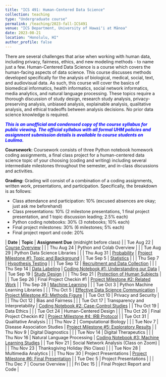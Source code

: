 ```yaml
---
title: "ICS 491: Human-Centered Data Science"
collection: teaching
type: "Undergraduate course"
permalink: /teaching/2023-fall-ICS491
venue: "ICS Department, University of Hawaiʻi at Mānoa"
date: 2023-08-21
location: "Honolulu, HI"
author_profile: false
---
```


There are several challenges that arise when working with human data, including privacy, fairness, ethics, and new modeling methods - to name just a few. Human-Centered Data Science is a course which covers the human-facing aspects of data science. This course discusses methods developed specifically for the analysis of biological, medical, social, text, and audiovisual data. As such, this course will cover the basics of biomedical informatics, health informatics, social network informatics, media analytics, and natural language processing. These topics require a thorough discussion of study design, research study analysis, privacy-preserving analysis, unbiased analysis, explainable analysis, qualitative analysis, and ethical tradeoffs between analysis decisions.  No prior data science knowledge is required.

***<font color='blue'>This is an unofficial and condensed copy of the course syllabus for public viewing. The official syllabus with all formal UHM policies and assignment submission details is available to course students on Laulima.</font>***

**Coursework:** Coursework consists of three Python notebook homework coding assignments, a final class project for a human-centered data science topic of your choosing (coding and writing) including several intermediate milestones throughout the semester, and in-class discussions and activities.

**Grading:** Grading will consist of a combination of a coding assignments, written work, presentations, and participation. Specifically, the breakdown is as follows:
* Class attendance and participation: 10% (excused absences are okay; just ask me beforehand)
* Class presentations: 10% (2 milestone presentations, 1 final project presentation, and 1 topic discussion leading; 2.5% each)
* Python coding notebooks: 30% (3 notebooks; 10% each)
* Final project milestones: 30% (6 milestones; 5% each)
* Final project report and code: 20%


| **Date** | **Topic** | **Assignment Due** (midnight before class) |
| Tue Aug 22	   | <a href="https://drive.google.com/file/d/1UaotUueggFsK9QWFfHvGt8PCWH5-isC_/view?usp=sharing" target="_blank">Course Overview</a>	   |	|
| Thu Aug 24	   | Python and Colab Overview	   |	|
| Tue Aug 29	   | Python Data Science Libraries	   |	|
| Thu Aug 31	   | <a href="https://laulima.hawaii.edu/access/content/group/MAN.78948.202410/Class%20Notes/Probability.pdf" target="_blank">Probability</a>	   | <a href="https://docs.google.com/document/d/1g-VCQPUaUkLpIM2_4LVpJhVUF1IkTXBhlSuvcc57d0w/edit?usp=sharing" target="_blank">Project Milestone #1: Topic and Background</a> |
| Tue Sep 5	   	   | <a href="https://laulima.hawaii.edu/access/content/group/MAN.78948.202410/Class%20Notes/Statistics.pdf" target="_blank">Statistics</a>	  	   | 	|
| Thu Sep 7	   	   | <a href="https://laulima.hawaii.edu/access/content/group/MAN.78948.202410/Class%20Notes/Error%20and%20Hypothesis%20Testing.pdf" target="_blank">Hypothesis Testing</a>	 	   | 	|
| Tue Sep 12	   | <a href="https://laulima.hawaii.edu/access/content/group/MAN.78948.202410/Class%20Notes/Lecture%207%20-%20Recruitment%20and%20Data%20Collection.pdf" target="_blank">Recruitment and Data Collection</a>	  | 	|
| Thu Sep 14	   | <a href="https://laulima.hawaii.edu/access/content/group/MAN.78948.202410/Class%20Notes/Lecture%208%20-%20Data%20Labeling.pdf" target="_blank">Data Labeling</a>	  	   | <a href="https://colab.research.google.com/drive/1K0nat2qBS98Uf3-FXrWurabgqhYOliiC?usp=sharing" target="_blank">Coding Notebook #1: Understanding our Data</a>	|
| Tue Sep 19	   | <a href="https://laulima.hawaii.edu/access/content/group/MAN.78948.202410/Class%20Notes/Lecture%209%20-%20Study%20Design.pdf" target="_blank">Study Design</a>    |	|
| Thu Sep 21	   | <a href="https://laulima.hawaii.edu/access/content/group/MAN.78948.202410/Class%20Notes/Lecture%2010%20-%20Protection%20of%20Human%20Subjects.pdf" target="_blank">Protection of Human Subjects</a> |  	|
| Tue Sep 26	   | Final Project Checkin #1 	   | <a href="https://docs.google.com/document/d/1dqi7GCV7yxTqZ4o30LEDZFuJp-MNRWOJ_CAR8ojD2h0/edit?usp=sharing" target="_blank">Project Milestone #2: Related Work</a>	|
| Thu Sep 28	   | <a href="https://laulima.hawaii.edu/access/content/group/MAN.78948.202410/Class%20Notes/Lecture%2012%20-%20Machine%20Learning.zip" target="_blank">Machine Learning</a>	   |   |
| Tue Oct 3	 	   | Python Machine Learning Libraries	   | 	|
| Thu Oct 5	 	   | <a href="https://laulima.hawaii.edu/access/content/group/MAN.78948.202410/Class%20Notes/Lecture%2013%20-%20Effective%20Data%20Science%20Communication.pdf" target="_blank">Effective Data Science Communication</a>	   | <a href="https://docs.google.com/document/d/1Ey60yJPrg6SXg6pN6Dw2xRLBjJxdSY6lGrDSsmtous4/edit?usp=sharing" target="_blank">Project Milestone #3: Methods Figure</a>	|
| Tue Oct 10	   | Privacy and Security	   | 	|
| Thu Oct 12	   | Bias and Fairness 	   |  	|
| Tue Oct 17	   | Transparency and Interpretability | <a href="https://colab.research.google.com/drive/19NyaCWkCm8fUxu-_FCpWZtQWVfuODLPL?usp=sharing" target="_blank">Coding Notebook #2: Case-Control Studies</a> |
| Thu Oct 19	   | Data Ethics	   |  |
| Tue Oct 24	   | Human-Centered Design   | 	|
| Thu Oct 26	   | Final Project Checkin #2	   | <a href="https://docs.google.com/document/d/1OqAO0sz9geNwdoxRvIc_Xa3m_NbcZvNwDYTK5_Di4iU/edit?usp=sharing" target="_blank">Project Milestone #4: IRB Protocol</a>	|
| Tue Oct 31	   | Qualitative Analysis   | 	|
| Thu Nov 2	  	   | Computational Biology	   | 	|
| Tue Nov 7	  	   | Disease Association Studies	   | <a href="https://docs.google.com/document/d/1KnT_gkvDThzcJHi9Yiad-Kw6m-Wjwh4RN5FvE_KkyP0/edit?usp=sharing" target="_blank">Project Milestone #5: Exploratory Results</a>	|
| Thu Nov 9	 	   | Digital Diagnostics   | 	|
| Tue Nov 14	   | Digital Therapeutics		   |	|
| Thu Nov 16	   | Natural Language Processing  | <a href="https://colab.research.google.com/drive/1aA_dOHZQLPxz6I4cP8in9VycpW_CnBZg?usp=sharing" target="_blank">Coding Notebook #3: Machine Learning Studies</a>	|
| Tue Nov 21	   | Social Network Analysis (Class on Zoom) 	   | 	|
| Thu Nov 23	   | Thanksgiving Holiday (No Class)	   |	|
| Tue Nov 28	   | Multimedia Analytics	   |	|
| Thu Nov 30	   | Project Presentations	   | <a href="https://docs.google.com/document/d/1NHdEk3lGzYYId358dFu9FIsURnd_UBsFjwhNGodVlKA/edit?usp=sharing" target="_blank">Project Milestone #6: Final Presentation</a>	|
| Tue Dec 5 	   | Project Presentations	   |	|
| Thu Dec 7 	   | Course Overview	   |	|
| Fri Dec 15 	   | 	   | Final Project Report and Code	|









